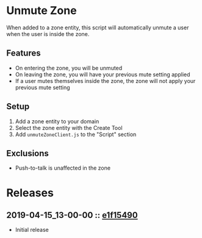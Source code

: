 # Unmute Zone
When added to a zone entity, this script will automatically unmute a user when the user is inside the zone.

## Features
- On entering the zone, you will be unmuted
- On leaving the zone, you will have your previous mute setting applied
- If a user mutes themselves inside the zone, the zone will not apply your previous mute setting

## Setup
1. Add a zone entity to your domain
2. Select the zone entity with the Create Tool
3. Add `unmuteZoneClient.js` to the "Script" section

## Exclusions
- Push-to-talk is unaffected in the zone

# Releases

## 2019-04-15_13-00-00 :: [e1f15490](https://github.com/highfidelity/hifi-content/commit/e1f15490)
- Initial release